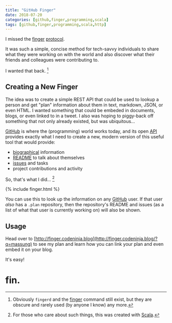 ```yaml
---
title: "GitHub Finger"
date: 2018-07-20
categories: [github,finger,programming,scala]
tags: [github,finger,programming,scala,http]
---
```

I missed the [finger][man] [protocol][protocol]. 

It was such a simple, concise method for tech-savvy individuals to share what they were working on with the world and also discover what their friends and colleagues were contributing to.

I wanted that back. [^1]

## Creating a New Finger

The idea was to create a simple REST API that could be used to lookup a person and get "plan" information about them in text, markdown, JSON, or even HTML. I wanted something that could be embeded in documents, blogs, or even linked to in a tweet. I also was hoping to piggy-back off something that not only already existed, but was ubiquitous...

[GitHub][github] is where the (programming) world works today, and its open [API][api] provides exactly what I need to create a new, modern version of this useful tool that would provide: 

* [biographical][bio] information
* [README][readme] to talk about themselves
* [issues][issues] and tasks
* project contributions and activity

So, that's what I did... [^2]

{% include finger.html %}

You can use this to look up the information on any [GitHub][github] user. If that user _also_ has a `.plan` repository, then the repository's README and issues (as a list of what that user is currently working on) will also be shown.

## Usage

Head over to [http://finger.codeninja.blog](http://finger.codeninja.blog/?q=massung) to see my plan and learn how you can link your plan and even embed it on your blog.

It's easy!

# fin.

[^1]: Obviously `fingerd` and the [finger][man] command still exist, but they are obscure and rarely used (by anyone I know) any more.

[^2]: For those who care about such things, this was created with [Scala][scala].

[protocol]: https://en.wikipedia.org/wiki/Finger_protocol
[man]: https://linux.die.net/man/1/finger
[github]: https://github.com/
[api]: https://developer.github.com/v3/?
[scala]: https://scala-lang.org/
[bio]: https://help.github.com/articles/adding-a-bio-to-your-profile/
[readme]: https://help.github.com/articles/about-readmes/
[issues]: https://help.github.com/articles/about-issues/
[plan]: http://finger.codeninja.blog/?q=massung
[create]: https://github.com/new
[scala]: https://scala-lang.org/